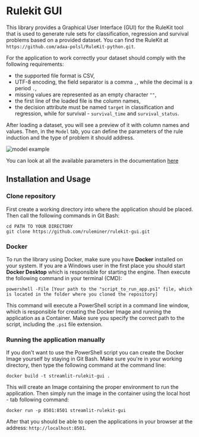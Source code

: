 # Rulekit GUI

This library provides a Graphical User Interface (GUI) for the RuleKit tool that is used 
to generate rule sets for classification, regression and survival problems based on a provided dataset.
You can find the RuleKit at `https://github.com/adaa-polsl/RuleKit-python.git`.

For the application to work correctly your dataset should comply with the following requirements:
- the supported file format is CSV,
- UTF-8 encoding, the field separator is a comma `,`, while the decimal is a period `.`,
- missing values are represented as an empty character `""`,
- the first line of the loaded file is the column names,
- the decision attribute must be named `target` in classification and regression, 
   while for survival - `survival_time` and `survival_status`.

After loading a dataset, you will see a preview of it with column names and values. 
Then, in the `Model` tab, you can define the parameters of the rule induction and the type of problem it should address.

![model example](https://www.dropbox.com/scl/fi/b5pvo642tn5s28byiam4r/model.png?rlkey=6kp86zd10lpz7vn9vmhq21kb3&dl=0)


You can look at all the available parameters in the documentation [here](https://adaa-polsl.github.io/RuleKit-python/v1.7.6/index.html)


## Installation and Usage
### Clone repository
First create a working directory into where the application should be placed. 
Then call the following commands in Git Bash:

```
cd PATH TO YOUR DIRECTORY
git clone https://github.com/ruleminer/rulekit-gui.git
```

### Docker

To run the library using Docker, make sure you have **Docker** installed on your system. 
If you are a Windows user in the first place you should start **Docker Desktop** which is responsible for starting the engine.
Then execute the following command in your terminal (CMD):

```
powershell -File [Your path to the "script_to_run_app.ps1" file, which is located in the folder where you cloned the repository]
```

This command will execute a PowerShell script in a command line window, which is responsible 
for creating the Docker Image and running the application as a Container. Make sure you specify the correct 
path to the script, including the `.ps1` file extension.


### Running the application manually
If you don't want to use the PowerShell script you can create the Docker Image yourself by staying in Git Bash.
Make sure you're in your working directory, then type the following command at the command line:

```
docker build -t streamlit-rulekit-gui .
```

This will create an Image containing the proper environment to run the application. 
Then simply run the image in the container using the local host - tab following command:

```
docker run -p 8501:8501 streamlit-rulekit-gui
```

After that you should be able to open the applications in your browser at the address: `http://localhost:8501`.
